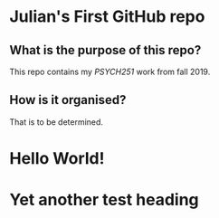 # Julian's First GitHub repo ###################################

## What is the purpose of this repo? ###########################
This repo contains my *PSYCH251* work from fall 2019.

## How is it organised?
That is to be determined.

# Hello World! #################################################

# Yet another test heading #####################################
